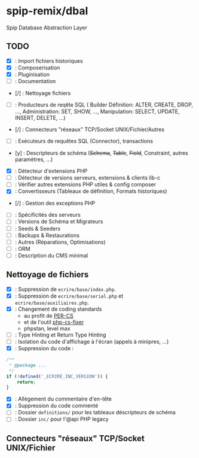 # spip-remix/dbal

Spip Database Abstraction Layer

## TODO

- [x] : Import fichiers historiques
- [x] : Composerisation
- [x] : Pluginisation
- [ ] : Documentation
- [/] : Nettoyage fichiers
- [ ] : Producteurs de reqête SQL (
    Builder Définition: ALTER, CREATE, DROP, ...,
    Administration: SET, SHOW, ...,
    Manipulation: SELECT, UPDATE, INSERT, DELETE, ...)
- [/] : Connecteurs "réseaux" TCP/Socket UNIX/Fichier/Autres
- [ ] : Exécuteurs de requêtes SQL (Connector), transactions
- [y] : Descripteurs de schéma (~~Schema~~, ~~Table~~, ~~Field~~, Constraint, autres paramètres, ...)
- [x] : Détecteur d'extensions PHP
- [ ] : Détecteur de versions serveurs, extensions & clients lib-c
- [ ] : Vérifier autres extensions PHP utiles & config composer
- [x] : Convertisseurs (Tableaux de définition, Formats historiques)
- [/] : Gestion des exceptions PHP
- [ ] : Spécificités des serveurs
- [ ] : Versions de Schéma et Migrateurs
- [ ] : Seeds & Seeders
- [ ] : Backups & Restaurations
- [ ] : Autres (Réparations, Optimisations)
- [ ] : ORM
- [ ] : Description du CMS minimal

## Nettoyage de fichiers

- [X] : Suppression de `ecrire/base/index.php`.
- [X] : Suppression de `ecrire/base/serial.php` et `ecrire/base/auxiliaires.php`.
- [X] : Changement de coding standards
  - au profit de [PER-CS](https://www.php-fig.org/per/coding-style/)
  - et de l'outil [php-cs-fixer](https://cs.symfony.com/)
  - phpstan, level max
- [ ] : Type Hinting et Return Type Hinting
- [ ] : Isolation du code d'affichage à l'écran (appels à minipres, ...)
- [X] : Suppression du code :

```php
/**
 * @package ...
 */
if (!defined('_ECRIRE_INC_VERSION')) {
    return;
}
```

- [X] : Allègement du commentaire d'en-tête
- [X] : Suppression du code commenté
- [ ] : Dossier `definitions/` pour les tableaux déscripteurs de schéma
- [ ] : Dossier `inc/` pour l'@api PHP legacy

## Connecteurs "réseaux" TCP/Socket UNIX/Fichier
